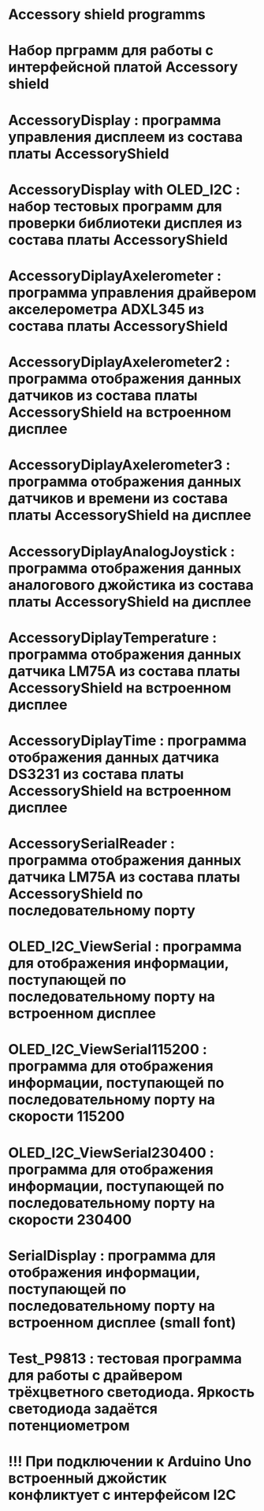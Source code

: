 # Accessory shield programms
# Набор прграмм для работы с интерфейсной платой Accessory shield
# AccessoryDisplay : программа управления дисплеем из состава платы AccessoryShield
# AccessoryDisplay with OLED_I2C : набор тестовых программ для проверки библиотеки дисплея из состава платы AccessoryShield
# AccessoryDiplayAxelerometer : программа управления драйвером акселерометра ADXL345 из состава платы AccessoryShield
# AccessoryDiplayAxelerometer2 : программа отображения данных датчиков из состава платы AccessoryShield на встроенном дисплее
# AccessoryDiplayAxelerometer3 : программа отображения данных датчиков и времени из состава платы AccessoryShield на дисплее
# AccessoryDiplayAnalogJoystick : программа отображения данных аналогового джойстика из состава платы AccessoryShield на дисплее
# AccessoryDiplayTemperature : программа отображения данных датчика LM75A из состава платы AccessoryShield на встроенном дисплее
# AccessoryDiplayTime : программа отображения данных датчика DS3231 из состава платы AccessoryShield на встроенном дисплее
# AccessorySerialReader : программа отображения данных датчика LM75A из состава платы AccessoryShield по последовательному порту
# OLED_I2C_ViewSerial : программа для отображения информации, поступающей по последовательному порту на встроенном дисплее
# OLED_I2C_ViewSerial115200 : программа для отображения информации, поступающей по последовательному порту на  скорости 115200
# OLED_I2C_ViewSerial230400 : программа для отображения информации, поступающей по последовательному порту на  скорости 230400
# SerialDisplay : программа для отображения информации, поступающей по последовательному порту на встроенном дисплее (small font)
# Test_P9813 : тестовая программа для работы с драйвером трёхцветного светодиода. Яркость светодиода задаётся потенциометром
# !!! При подключении к Arduino Uno встроенный джойстик конфликтует с интерфейсом I2C
